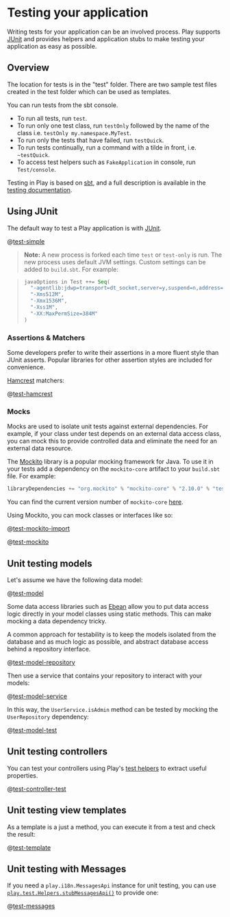 <!--- Copyright (C) Lightbend Inc. <https://www.lightbend.com> -->
# Testing your application

Writing tests for your application can be an involved process. Play supports [JUnit](https://junit.org/junit4/) and provides helpers and application stubs to make testing your application as easy as possible.

## Overview

The location for tests is in the "test" folder. There are two sample test files created in the test folder which can be used as templates.

You can run tests from the sbt console.

* To run all tests, run `test`.
* To run only one test class, run `testOnly` followed by the name of the class i.e. `testOnly my.namespace.MyTest`.
* To run only the tests that have failed, run `testQuick`.
* To run tests continually, run a command with a tilde in front, i.e. `~testQuick`.
* To access test helpers such as `FakeApplication` in console, run `Test/console`.

Testing in Play is based on [sbt](https://www.scala-sbt.org/), and a full description is available in the [testing documentation](https://www.scala-sbt.org/release/docs/Testing.html).

## Using JUnit

The default way to test a Play application is with [JUnit](https://junit.org/junit4/).

@[test-simple](code/javaguide/tests/SimpleTest.java)

> **Note:** A new process is forked each time `test` or `test-only` is run.  The new process uses default JVM settings.  Custom settings can be added to `build.sbt`.  For example:

> ```scala
> javaOptions in Test ++= Seq(
>   "-agentlib:jdwp=transport=dt_socket,server=y,suspend=n,address=9998",
>   "-Xms512M",
>   "-Xmx1536M",
>   "-Xss1M",
>   "-XX:MaxPermSize=384M"
> )
> ```

### Assertions & Matchers

Some developers prefer to write their assertions in a more fluent style than JUnit asserts. Popular libraries for other assertion styles are included for convenience.

[Hamcrest](http://hamcrest.org/JavaHamcrest/) matchers:

@[test-hamcrest](code/javaguide/tests/HamcrestTest.java)

### Mocks

Mocks are used to isolate unit tests against external dependencies. For example, if your class under test depends on an external data access class, you can mock this to provide controlled data and eliminate the need for an external data resource.

The [Mockito](https://github.com/mockito/mockito) library is a popular mocking framework for Java.  To use it in your tests add a dependency on the `mockito-core` artifact to your `build.sbt` file.  For example:

```scala
libraryDependencies += "org.mockito" % "mockito-core" % "2.10.0" % "test"
```

You can find the current version number of `mockito-core` [here](https://mvnrepository.com/artifact/org.mockito/mockito-core).

Using Mockito, you can mock classes or interfaces like so:

@[test-mockito-import](code/javaguide/tests/MockitoTest.java)

@[test-mockito](code/javaguide/tests/MockitoTest.java)

## Unit testing models

Let's assume we have the following data model:

@[test-model](code/javaguide/tests/ModelTest.java)

Some data access libraries such as [Ebean](https://ebean.io/) allow you to put data access logic directly in your model classes using static methods. This can make mocking a data dependency tricky.

A common approach for testability is to keep the models isolated from the database and as much logic as possible, and abstract database access behind a repository interface.

@[test-model-repository](code/javaguide/tests/ModelTest.java)

Then use a service that contains your repository to interact with your models:

@[test-model-service](code/javaguide/tests/ModelTest.java)

In this way, the `UserService.isAdmin` method can be tested by mocking the `UserRepository` dependency:

@[test-model-test](code/javaguide/tests/ModelTest.java)

## Unit testing controllers

You can test your controllers using Play's [test helpers](api/java/play/test/Helpers.html) to extract useful properties.

@[test-controller-test](code/javaguide/tests/ControllerTest.java)

## Unit testing view templates

As a template is a just a method, you can execute it from a test and check the result:

@[test-template](code/javaguide/tests/ControllerTest.java)

## Unit testing with Messages

If you need a `play.i18n.MessagesApi` instance for unit testing, you can use [`play.test.Helpers.stubMessagesApi()`](api/java/play/test/Helpers.html#stubMessagesApi-java.util.Map-play.i18n.Langs-) to provide one:

@[test-messages](code/javaguide/tests/MessagesTest.java)
